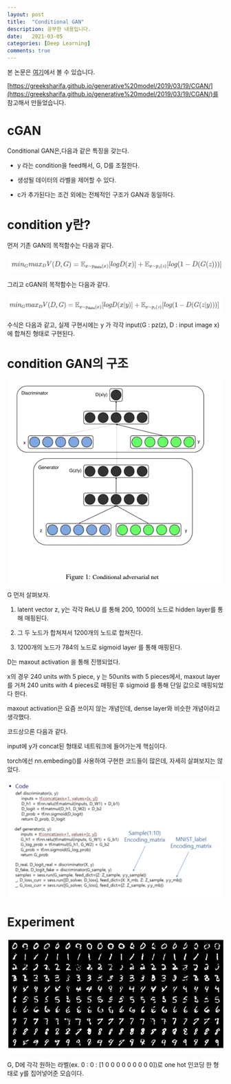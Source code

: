 ```yaml
---
layout: post
title:  "Conditional GAN"
description: 공부한 내용입니다.
date:   2021-03-05
categories: [Deep Learning]
comments: true
---
```


본 논문은 [여기](https://arxiv.org/abs/1411.1784)에서 볼 수 있습니다.

[https://greeksharifa.github.io/generative%20model/2019/03/19/CGAN/](https://greeksharifa.github.io/generative%20model/2019/03/19/CGAN/)를 참고해서 만들었습니다.

# cGAN

Conditional GAN은,다음과 같은 특징을 갖는다.

- y 라는 condition을 feed해서, G, D를 조절한다.

- 생성될 데이터의 라벨을 제어할 수 있다.

- c가 추가된다는 조건 외에는 전체적인 구조가 GAN과 동일하다.



# condition y란?

먼저 기존 GAN의 목적함수는 다음과 같다.

![설명](/assets/img/Deep_learning/210305/1.PNG)


그리고 cGAN의 목적함수는 다음과 같다.


![설명](/assets/img/Deep_learning/210305/2.PNG)

수식은 다음과 같고, 실제 구현시에는 y 가 각각 input(G : pz(z), D : input image x)에 합쳐진 형태로 구현된다.


# condition GAN의 구조


![설명](/assets/img/Deep_learning/210305/3.PNG)


G 먼저 살펴보자.

1) latent vector z, y는 각각 ReLU 를 통해 200, 1000의 노드로 hidden layer를 통해 매핑된다.

2) 그 두 노드가 합쳐져서 1200개의 노드로 합쳐진다.

3) 1200개의 노드가 784의 노드로 sigmoid layer 를 통해 매핑된다.


D는 maxout activation 을 통해 진행되었다.

x의 경우 240 units with 5 piece, y 는 50units with 5 pieces에서, maxout layer를 거쳐 240 units with 4 pieces로 매핑된 후 sigmoid 를 통해 단일 값으로 매핑되었다 한다.

maxout activation은 요즘 쓰이지 않는 개념인데, dense layer와 비슷한 개념이라고 생각했다.

코드상으론 다음과 같다.

input에 y가 concat된 형태로 네트워크에 들어가는게 핵심이다.

torch에선 nn.embeding()를 사용하여 구현한 코드들이 많은데, 자세히 살펴보지는 않았다.

![설명](/assets/img/Deep_learning/210305/4.PNG)



# Experiment


![설명](/assets/img/Deep_learning/210305/6.PNG)

G, D에 각각 원하는 라벨(ex. 0 : 0 : [1 0 0 0 0 0 0 0 0 0])로 one hot 인코딩 한 형태로 y를 집어넣어준 모습이다.

